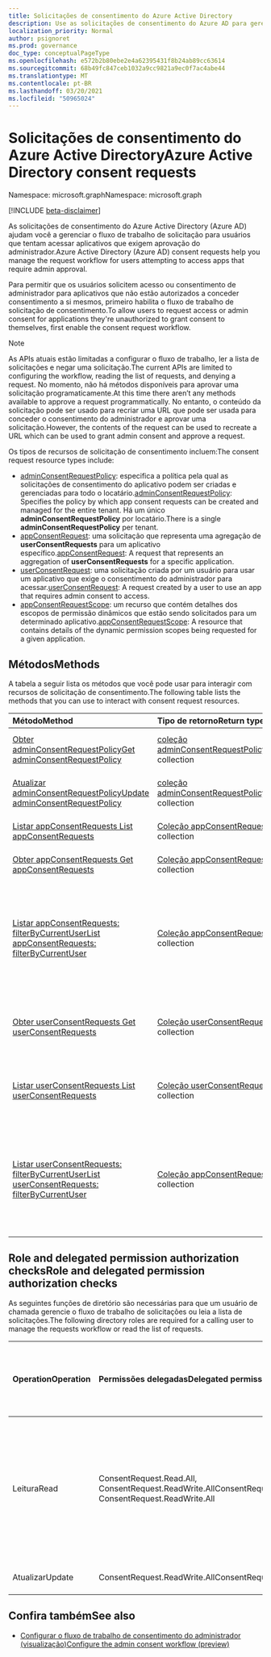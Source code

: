 ```yaml
---
title: Solicitações de consentimento do Azure Active Directory
description: Use as solicitações de consentimento do Azure AD para gerenciar o fluxo de trabalho de solicitação para usuários que tentam acessar aplicativos que exigem consentimento do administrador.
localization_priority: Normal
author: psignoret
ms.prod: governance
doc_type: conceptualPageType
ms.openlocfilehash: e572b2b80ebe2e4a62395431f8b24ab89cc63614
ms.sourcegitcommit: 68b49fc847ceb1032a9cc9821a9ec0f7ac4abe44
ms.translationtype: MT
ms.contentlocale: pt-BR
ms.lasthandoff: 03/20/2021
ms.locfileid: "50965024"
---
```

# <a name="azure-active-directory-consent-requests"></a><span data-ttu-id="50199-103">Solicitações de consentimento do Azure Active Directory</span><span class="sxs-lookup"><span data-stu-id="50199-103">Azure Active Directory consent requests</span></span>

<span data-ttu-id="50199-104">Namespace: microsoft.graph</span><span class="sxs-lookup"><span data-stu-id="50199-104">Namespace: microsoft.graph</span></span>

[!INCLUDE [beta-disclaimer](../../includes/beta-disclaimer.md)]

<span data-ttu-id="50199-105">As solicitações de consentimento do Azure Active Directory (Azure AD) ajudam você a gerenciar o fluxo de trabalho de solicitação para usuários que tentam acessar aplicativos que exigem aprovação do administrador.</span><span class="sxs-lookup"><span data-stu-id="50199-105">Azure Active Directory (Azure AD) consent requests help you manage the request workflow for users attempting to access apps that require admin approval.</span></span>

<span data-ttu-id="50199-106">Para permitir que os usuários solicitem acesso ou consentimento de administrador para aplicativos que não estão autorizados a conceder consentimento a si mesmos, primeiro habilita o fluxo de trabalho de solicitação de consentimento.</span><span class="sxs-lookup"><span data-stu-id="50199-106">To allow users to request access or admin consent for applications they're unauthorized to grant consent to themselves, first enable the consent request workflow.</span></span> 

>[!NOTE]
><span data-ttu-id="50199-107">As APIs atuais estão limitadas a configurar o fluxo de trabalho, ler a lista de solicitações e negar uma solicitação.</span><span class="sxs-lookup"><span data-stu-id="50199-107">The current APIs are limited to configuring the workflow, reading the list of requests, and denying a request.</span></span> <span data-ttu-id="50199-108">No momento, não há métodos disponíveis para aprovar uma solicitação programaticamente.</span><span class="sxs-lookup"><span data-stu-id="50199-108">At this time there aren’t any methods available to approve a request programmatically.</span></span> <span data-ttu-id="50199-109">No entanto, o conteúdo da solicitação pode ser usado para recriar uma URL que pode ser usada para conceder o consentimento do administrador e aprovar uma solicitação.</span><span class="sxs-lookup"><span data-stu-id="50199-109">However, the contents of the request can be used to recreate a URL which can be used to grant admin consent and approve a request.</span></span>

<span data-ttu-id="50199-110">Os tipos de recursos de solicitação de consentimento incluem:</span><span class="sxs-lookup"><span data-stu-id="50199-110">The consent request resource types include:</span></span>

* <span data-ttu-id="50199-111">[adminConsentRequestPolicy](../resources/adminconsentrequestpolicy.md): especifica a política pela qual as solicitações de consentimento do aplicativo podem ser criadas e gerenciadas para todo o locatário.</span><span class="sxs-lookup"><span data-stu-id="50199-111">[adminConsentRequestPolicy](../resources/adminconsentrequestpolicy.md): Specifies the policy by which app consent requests can be created and managed for the entire tenant.</span></span> <span data-ttu-id="50199-112">Há um único **adminConsentRequestPolicy** por locatário.</span><span class="sxs-lookup"><span data-stu-id="50199-112">There is a single **adminConsentRequestPolicy** per tenant.</span></span>
* <span data-ttu-id="50199-113">[appConsentRequest](../resources/appconsentrequest.md): uma solicitação que representa uma agregação de **userConsentRequests** para um aplicativo específico.</span><span class="sxs-lookup"><span data-stu-id="50199-113">[appConsentRequest](../resources/appconsentrequest.md): A request that represents an aggregation of **userConsentRequests** for a specific application.</span></span>
* <span data-ttu-id="50199-114">[userConsentRequest](../resources/userconsentrequest.md): uma solicitação criada por um usuário para usar um aplicativo que exige o consentimento do administrador para acessar.</span><span class="sxs-lookup"><span data-stu-id="50199-114">[userConsentRequest](../resources/userconsentrequest.md): A request created by a user to use an app that requires admin consent to access.</span></span>
* <span data-ttu-id="50199-115">[appConsentRequestScope](../resources/appconsentrequestscope.md): um recurso que contém detalhes dos escopos de permissão dinâmicos que estão sendo solicitados para um determinado aplicativo.</span><span class="sxs-lookup"><span data-stu-id="50199-115">[appConsentRequestScope](../resources/appconsentrequestscope.md): A resource that contains details of the dynamic permission scopes being requested for a given application.</span></span>  


## <a name="methods"></a><span data-ttu-id="50199-116">Métodos</span><span class="sxs-lookup"><span data-stu-id="50199-116">Methods</span></span>

<span data-ttu-id="50199-117">A tabela a seguir lista os métodos que você pode usar para interagir com recursos de solicitação de consentimento.</span><span class="sxs-lookup"><span data-stu-id="50199-117">The following table lists the methods that you can use to interact with consent request resources.</span></span>

| <span data-ttu-id="50199-118">Método</span><span class="sxs-lookup"><span data-stu-id="50199-118">Method</span></span>           | <span data-ttu-id="50199-119">Tipo de retorno</span><span class="sxs-lookup"><span data-stu-id="50199-119">Return type</span></span>    |<span data-ttu-id="50199-120">Descrição</span><span class="sxs-lookup"><span data-stu-id="50199-120">Description</span></span>|
|:---------------|:--------|:----------|
|[<span data-ttu-id="50199-121">Obter adminConsentRequestPolicy</span><span class="sxs-lookup"><span data-stu-id="50199-121">Get adminConsentRequestPolicy</span></span>](../api/adminconsentrequestpolicy-get.md) | <span data-ttu-id="50199-122">[coleção adminConsentRequestPolicy](adminconsentrequestpolicy.md)</span><span class="sxs-lookup"><span data-stu-id="50199-122">[adminConsentRequestPolicy](adminconsentrequestpolicy.md) collection</span></span> | <span data-ttu-id="50199-123">Ler as propriedades do [adminConsentRequestPolicy](adminconsentrequestpolicy.md)</span><span class="sxs-lookup"><span data-stu-id="50199-123">Read the properties of the [adminConsentRequestPolicy](adminconsentrequestpolicy.md)</span></span> |
|[<span data-ttu-id="50199-124">Atualizar adminConsentRequestPolicy</span><span class="sxs-lookup"><span data-stu-id="50199-124">Update adminConsentRequestPolicy</span></span>](../api/adminconsentrequestpolicy-update.md) | <span data-ttu-id="50199-125">[coleção adminConsentRequestPolicy](adminconsentrequestpolicy.md)</span><span class="sxs-lookup"><span data-stu-id="50199-125">[adminConsentRequestPolicy](adminconsentrequestpolicy.md) collection</span></span> | <span data-ttu-id="50199-126">Definir configurações para [o adminConsentRequestPolicy](adminconsentrequestpolicy.md)</span><span class="sxs-lookup"><span data-stu-id="50199-126">Set configurations for the [adminConsentRequestPolicy](adminconsentrequestpolicy.md)</span></span> |
|[<span data-ttu-id="50199-127">Listar appConsentRequests </span><span class="sxs-lookup"><span data-stu-id="50199-127">List appConsentRequests </span></span>](../api/appconsentrequest-list.md) | <span data-ttu-id="50199-128">[Coleção appConsentRequest](appconsentrequest.md)</span><span class="sxs-lookup"><span data-stu-id="50199-128">[appConsentRequest](appconsentrequest.md) collection</span></span> | <span data-ttu-id="50199-129">Recuperar uma lista de [todos os appConsentRequests](appconsentrequest.md)</span><span class="sxs-lookup"><span data-stu-id="50199-129">Retrieve a list of all [appConsentRequests](appconsentrequest.md)</span></span> |
|[<span data-ttu-id="50199-130">Obter appConsentRequests </span><span class="sxs-lookup"><span data-stu-id="50199-130">Get appConsentRequests </span></span>](../api/appconsentrequest-get.md) | <span data-ttu-id="50199-131">[Coleção appConsentRequest](appconsentrequest.md)</span><span class="sxs-lookup"><span data-stu-id="50199-131">[appConsentRequest](appconsentrequest.md) collection</span></span> | <span data-ttu-id="50199-132">Ler um determinado [appConsentRequest](appconsentrequest.md)</span><span class="sxs-lookup"><span data-stu-id="50199-132">Read a given [appConsentRequest](appconsentrequest.md)</span></span> |
|[<span data-ttu-id="50199-133">Listar appConsentRequests: filterByCurrentUser</span><span class="sxs-lookup"><span data-stu-id="50199-133">List appConsentRequests: filterByCurrentUser</span></span>](../api/appconsentrequest-filterByCurrentUser.md) | <span data-ttu-id="50199-134">[Coleção appConsentRequests](../resources/appconsentrequest.md)</span><span class="sxs-lookup"><span data-stu-id="50199-134">[appConsentRequests](../resources/appconsentrequest.md) collection</span></span> | <span data-ttu-id="50199-135">Leia as propriedades do [appConsentRequests](../resources/appconsentrequest.md) para os quais o usuário atual é o revistor e o status da solicitação de consentimento do usuário é `InProgress` .</span><span class="sxs-lookup"><span data-stu-id="50199-135">Read the properties of the [appConsentRequests](../resources/appconsentrequest.md) for which the current user is the reviewer and the status of the user consent request is `InProgress`.</span></span> |
|[<span data-ttu-id="50199-136">Obter userConsentRequests </span><span class="sxs-lookup"><span data-stu-id="50199-136">Get userConsentRequests </span></span>](../api/userconsentrequest-get.md) | <span data-ttu-id="50199-137">[Coleção userConsentRequest](userconsentrequest.md)</span><span class="sxs-lookup"><span data-stu-id="50199-137">[userConsentRequest](userconsentrequest.md) collection</span></span> | <span data-ttu-id="50199-138">Recuperar um [dado userConsentRequests](userconsentrequest.md) para um [determinado appConsentRequest](appconsentrequest.md)</span><span class="sxs-lookup"><span data-stu-id="50199-138">Retrieve a given [userConsentRequests](userconsentrequest.md) for a given [appConsentRequest](appconsentrequest.md)</span></span> |
|[<span data-ttu-id="50199-139">Listar userConsentRequests </span><span class="sxs-lookup"><span data-stu-id="50199-139">List userConsentRequests </span></span>](../api/userconsentrequest-list.md) | <span data-ttu-id="50199-140">[Coleção userConsentRequest](userconsentrequest.md)</span><span class="sxs-lookup"><span data-stu-id="50199-140">[userConsentRequest](userconsentrequest.md) collection</span></span> | <span data-ttu-id="50199-141">Recuperar uma lista de [todos os userConsentRequests](userconsentrequest.md) para um [determinado appConsentRequest](appconsentrequest.md)</span><span class="sxs-lookup"><span data-stu-id="50199-141">Retrieve a list of all [userConsentRequests](userconsentrequest.md) for a given [appConsentRequest](appconsentrequest.md)</span></span> |
|[<span data-ttu-id="50199-142">Listar userConsentRequests: filterByCurrentUser</span><span class="sxs-lookup"><span data-stu-id="50199-142">List userConsentRequests: filterByCurrentUser</span></span>](../api/userconsentrequest-filterByCurrentUser.md) | <span data-ttu-id="50199-143">[Coleção appConsentRequests](../resources/userconsentrequest.md)</span><span class="sxs-lookup"><span data-stu-id="50199-143">[appConsentRequests](../resources/userconsentrequest.md) collection</span></span> | <span data-ttu-id="50199-144">Leia as propriedades do [userConsentRequests](../resources/userconsentrequest.md) para os quais o usuário atual é o revistor e o status da solicitação de consentimento do usuário é `InProgress` .</span><span class="sxs-lookup"><span data-stu-id="50199-144">Read the properties of the [userConsentRequests](../resources/userconsentrequest.md) for which the current user is the reviewer and the status of the user consent request is `InProgress`.</span></span> |

## <a name="role-and-delegated-permission-authorization-checks"></a><span data-ttu-id="50199-145">Role and delegated permission authorization checks</span><span class="sxs-lookup"><span data-stu-id="50199-145">Role and delegated permission authorization checks</span></span>

<span data-ttu-id="50199-146">As seguintes funções de diretório são necessárias para que um usuário de chamada gerencie o fluxo de trabalho de solicitações ou leia a lista de solicitações.</span><span class="sxs-lookup"><span data-stu-id="50199-146">The following directory roles are required for a calling user to manage the requests workflow or read the list of requests.</span></span>

| <span data-ttu-id="50199-147">Operation</span><span class="sxs-lookup"><span data-stu-id="50199-147">Operation</span></span> | <span data-ttu-id="50199-148">Permissões delegadas</span><span class="sxs-lookup"><span data-stu-id="50199-148">Delegated permissions</span></span> | <span data-ttu-id="50199-149">Função de diretório necessária do usuário chamador</span><span class="sxs-lookup"><span data-stu-id="50199-149">Required directory role of the calling user</span></span> |
|:------------------|:------------|:--------------------------------------------|
| <span data-ttu-id="50199-150">Leitura</span><span class="sxs-lookup"><span data-stu-id="50199-150">Read</span></span> | <span data-ttu-id="50199-151">ConsentRequest.Read.All, ConsentRequest.ReadWrite.All</span><span class="sxs-lookup"><span data-stu-id="50199-151">ConsentRequest.Read.All, ConsentRequest.ReadWrite.All</span></span> | <span data-ttu-id="50199-152">Administrador Global, Leitor Global, Administrador de Aplicativos na Nuvem e Administrador de Aplicativos</span><span class="sxs-lookup"><span data-stu-id="50199-152">Global Administrator, Global Reader, Cloud App Administrator, and Application Administrator</span></span> |
| <span data-ttu-id="50199-153">Atualizar</span><span class="sxs-lookup"><span data-stu-id="50199-153">Update</span></span> | <span data-ttu-id="50199-154">ConsentRequest.ReadWrite.All</span><span class="sxs-lookup"><span data-stu-id="50199-154">ConsentRequest.ReadWrite.All</span></span> |<span data-ttu-id="50199-155">Administrador Global</span><span class="sxs-lookup"><span data-stu-id="50199-155">Global Administrator</span></span> |

## <a name="see-also"></a><span data-ttu-id="50199-156">Confira também</span><span class="sxs-lookup"><span data-stu-id="50199-156">See also</span></span>

- [<span data-ttu-id="50199-157">Configurar o fluxo de trabalho de consentimento do administrador (visualização)</span><span class="sxs-lookup"><span data-stu-id="50199-157">Configure the admin consent workflow (preview)</span></span>](/azure/active-directory/manage-apps/configure-admin-consent-workflow?preserve-view=true)


<!--
{
  "type": "#page.annotation",
  "description": "Service root",
  "keywords": "",
  "section": "documentation",
  "tocPath": "",
  "suppressions": []
}
-->
